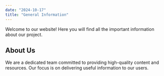 ```yaml
---
date: "2024-10-17"
title: "General Information"
---
```


Welcome to our website! Here you will find all the important information about our project.

## About Us

We are a dedicated team committed to providing high-quality content and resources. Our focus is on delivering useful information to our users.

